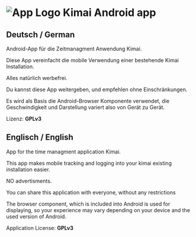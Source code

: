 ![App Logo](https://github.com/de-live-gdev/android/blob/master/res/drawable-hdpi/ic_launcher.png?raw=true "App Logo") Kimai Android app
=======


## Deutsch / German
Android-App für die Zeitmanagment Anwendung Kimai.

Diese App vereinfacht die mobile Verwendung einer bestehende Kimai Installation.


Alles natürlich werbefrei.

Du kannst diese App weitergeben, und empfehlen ohne Einschränkungen.

Es wird als Basis die Android-Browser Komponente verwendet, die Geschwindigkeit und Darstellung variert also von Gerät zu Gerät.


Lizenz: **GPLv3**

## Englisch / English
App for the time managment application Kimai.

This app makes mobile tracking and logging into your kimai existing installation easier.


NO advertisments.

You can share this application with everyone, without any restrictions

The browser component, which is included into Android is used for displaying, so your experience may vary depending on your device and the used version of Android.


Application License: **GPLv3**
